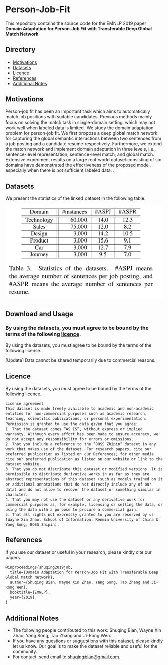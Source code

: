 # Person-Job-Fit

This repository contains the source code for the EMNLP 2019 paper **Domain Adaptation for Person-Job Fit with Transferable Deep Global Match Network**

## Directory

- [Motivations](https://github.com/RUCAIBox/Person-Job-Fit/blob/master/README.md#Motivations)
- [Datasets](https://github.com/RUCAIBox/Person-Job-Fit/blob/master/README.md#Datasets)
- [Licence](https://github.com/RUCAIBox/Person-Job-Fit/blob/master/README.md#Licence)
- [References](https://github.com/RUCAIBox/Person-Job-Fit/blob/master/README.md#References)
- [Additional Notes](https://github.com/RUCAIBox/Person-Job-Fit/blob/master/README.md#Addition)

## Motivations

Person-job fit has been an important task which aims to automatically match job positions with suitable candidates. Previous methods mainly focus on solving the match task in single-domain setting, which may
not work well when labeled data is limited. We study the domain adaptation problem for person-job fit. We first propose a deep global match network for capturing the global semantic interactions between two
sentences from a job posting and a candidate resume respectively. Furthermore, we extend the match network and implement domain adaptation in three levels, i.e., sentence-level representation, sentence-level match, and global match. Extensive experiment results on a large real-world dataset consisting of six
domains have demonstrated the effectiveness of the proposed model, especially when there is not sufficient labeled data.	.

## Datasets

We present the statistics of the linked dataset in the following table:

[![detail statistics](https://github.com/RUCAIBox/Person-Job-Fit/blob/master/new_table.png)](https://github.com/RUCAIBox/Person-Job-Fit/blob/master/new_table.png)

## Download and Usage

### By using the datasets, you must agree to be bound by the terms of the following [licence](https://github.com/RUCAIBox/Person-Job-Fit/blob/master/README.md#Licence).

By using the datasets, you must agree to be bound by the terms of the following license.

[Update] Data cannot be shared temporarily due to commercial reasons.

<!-- 
Then mail to [bianshuqing@ruc.edu.cn] and cc Wayne Xin Zhao via [batmanfly@qq.com] and Yang Song via [songyang@kanzhun.com] and your supervisor, and copy the license in the email. We will send you the datasets by e-mail when approved.
-->

## Licence

By using the datasets, you must agree to be bound by the terms of the following licence.

```
Licence agreement
This dataset is made freely available to academic and non-academic entities for non-commercial purposes such as academic research, teaching, scientific publications, or personal experimentation. Permission is granted to use the data given that you agree:
1. That the dataset comes “AS IS”, without express or implied warranty. Although every effort has been made to ensure accuracy, we do not accept any responsibility for errors or omissions. 
2. That you include a reference to the ”BOSS Zhipin“ dataset in any work that makes use of the dataset. For research papers, cite our preferred publication as listed on our References; for other media cite our preferred publication as listed on our website or link to the dataset website.
3. That you do not distribute this dataset or modified versions. It is permissible to distribute derivative works in as far as they are abstract representations of this dataset (such as models trained on it or additional annotations that do not directly include any of our data) and do not allow to recover the dataset or something similar in character.
4. That you may not use the dataset or any derivative work for commercial purposes as, for example, licensing or selling the data, or using the data with a purpose to procure a commercial gain.
5. That all rights not expressly granted to you are reserved by us (Wayne Xin Zhao, School of Information, Renmin University of China & Yang Song, BOSS Zhipin).
```

## References

If you use our dataset or useful in your research, please kindly cite our papers.

```
@inproceedings{shuqing2019job,
  title={Domain Adaptation for Person-Job Fit with Transferable Deep Global Match Network},
  author={Shuqing Bian, Wayne Xin Zhao, Yang Song, Tao Zhang and Ji-Rong Wen},
  booktitle={EMNLP},
  year={2019}
}
```

## Additional Notes

- The following people contributed to this work: Shuqing Bian, Wayne Xin Zhao, Yang
  Song, Tao Zhang and Ji-Rong Wen.
- If you have any questions or suggestions with this dataset, please kindly let us know. Our goal is to make the dataset reliable and useful for the community.
- For contact, send email to [shuqingbian@gmail.com](mailto:shuqingbian@gmail.com).

